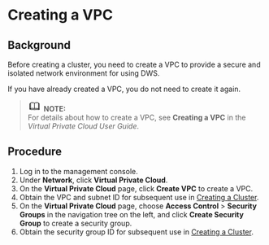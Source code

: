 # Creating a VPC<a name="dws_02_0040"></a>

## Background<a name="s948f0698a47a40e09094c0cb9df6365b"></a>

Before creating a cluster, you need to create a VPC to provide a secure and isolated network environment for using DWS.

If you have already created a VPC, you do not need to create it again.

>![](public_sys-resources/icon-note.gif) **NOTE:**   
>For details about how to create a VPC, see  **Creating a VPC**  in the  _Virtual Private Cloud User Guide_.  

## Procedure<a name="s46f28ae5845c454daad876db98c0fa95"></a>

1.  Log in to the management console.
2.  Under  **Network**, click  **Virtual Private Cloud**.
3.  On the  **Virtual Private Cloud**  page, click  **Create VPC**  to create a VPC. 
4.  Obtain the VPC and subnet ID for subsequent use in  [Creating a Cluster](creating-a-cluster.md).
5.  On the  **Virtual Private Cloud**  page, choose  **Access Control**  \>  **Security Groups**  in the navigation tree on the left, and click  **Create Security Group**  to create a security group.
6.  Obtain the security group ID for subsequent use in  [Creating a Cluster](creating-a-cluster.md).

